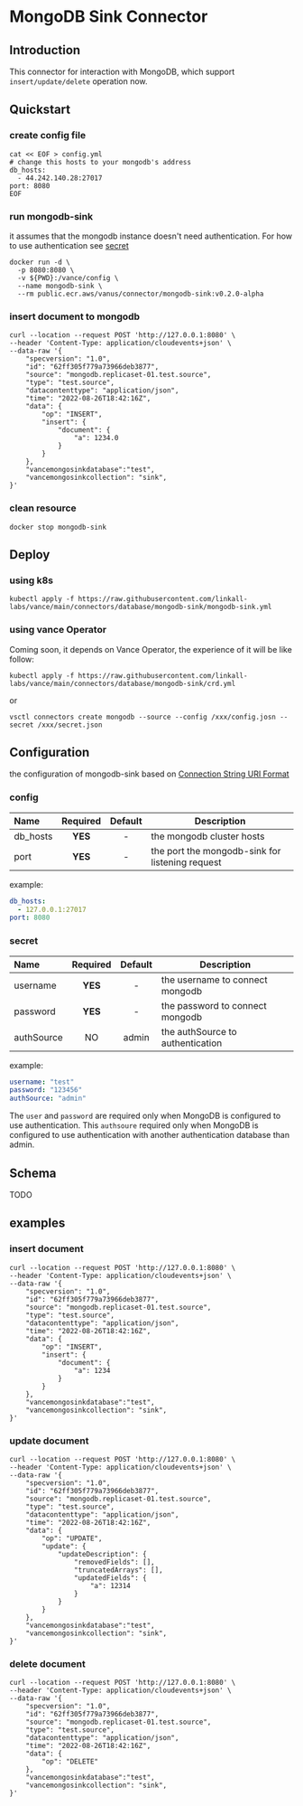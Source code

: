 # MongoDB Sink Connector

## Introduction

This connector for interaction with MongoDB, which support `insert/update/delete` operation now.

## Quickstart

### create config file

```shell
cat << EOF > config.yml
# change this hosts to your mongodb's address
db_hosts:
  - 44.242.140.28:27017
port: 8080
EOF
```

### run mongodb-sink

it assumes that the mongodb instance doesn't need authentication. For how to use authentication see
[secret](#secret)

```shell
docker run -d \
  -p 8080:8080 \
  -v ${PWD}:/vance/config \
  --name mongodb-sink \
  --rm public.ecr.aws/vanus/connector/mongodb-sink:v0.2.0-alpha
```

### insert document to mongodb

```shell
curl --location --request POST 'http://127.0.0.1:8080' \
--header 'Content-Type: application/cloudevents+json' \
--data-raw '{
    "specversion": "1.0",
    "id": "62ff305f779a73966deb3877",
    "source": "mongodb.replicaset-01.test.source",
    "type": "test.source",
    "datacontenttype": "application/json",
    "time": "2022-08-26T18:42:16Z",
    "data": {
        "op": "INSERT",
        "insert": {
            "document": {
                "a": 1234.0
            }
        }
    },
    "vancemongosinkdatabase":"test",
    "vancemongosinkcollection": "sink",  
}'
```

### clean resource

```shell
docker stop mongodb-sink  
```

## Deploy

### using k8s

```shell
kubectl apply -f https://raw.githubusercontent.com/linkall-labs/vance/main/connectors/database/mongodb-sink/mongodb-sink.yml
```

### using vance Operator

Coming soon, it depends on Vance Operator, the experience of it will be like follow:

```shell
kubectl apply -f https://raw.githubusercontent.com/linkall-labs/vance/main/connectors/database/mongodb-sink/crd.yml
```

or

```shell
vsctl connectors create mongodb --source --config /xxx/config.josn --secret /xxx/secret.json
```

## Configuration

the configuration of mongodb-sink based on [Connection String URI Format](https://www.mongodb.com/docs/v6.0/reference/connection-string/)

### config


| Name     | Required | Default | Description                                     |
| :--------- | :--------: | :-------: | ------------------------------------------------- |
| db_hosts | **YES** |    -    | the mongodb cluster hosts                       |
| port     | **YES** |    -    | the port the mongodb-sink for listening request |

example:

```yaml
db_hosts:
  - 127.0.0.1:27017
port: 8080
```

### secret


| Name       | Required | Default | Description                      |
| :----------- | :--------: | :-------: | ---------------------------------- |
| username   | **YES** |    -    | the username to connect mongodb  |
| password   | **YES** |    -    | the password to connect mongodb  |
| authSource |    NO    |  admin  | the authSource to authentication |

example:

```yaml
username: "test"
password: "123456"
authSource: "admin"
```

The `user` and `password` are required only when MongoDB is configured to use authentication. This `authsoure` required
only when MongoDB is configured to use authentication with another authentication database than admin.

## Schema

TODO

## examples

### insert document

```shell
curl --location --request POST 'http://127.0.0.1:8080' \
--header 'Content-Type: application/cloudevents+json' \
--data-raw '{
    "specversion": "1.0",
    "id": "62ff305f779a73966deb3877",
    "source": "mongodb.replicaset-01.test.source",
    "type": "test.source",
    "datacontenttype": "application/json",
    "time": "2022-08-26T18:42:16Z",
    "data": {
        "op": "INSERT",
        "insert": {
            "document": {
                "a": 1234
            }
        }
    },
    "vancemongosinkdatabase":"test",
    "vancemongosinkcollection": "sink",  
}'
```

### update document

```shell
curl --location --request POST 'http://127.0.0.1:8080' \
--header 'Content-Type: application/cloudevents+json' \
--data-raw '{
    "specversion": "1.0",
    "id": "62ff305f779a73966deb3877",
    "source": "mongodb.replicaset-01.test.source",
    "type": "test.source",
    "datacontenttype": "application/json",
    "time": "2022-08-26T18:42:16Z",
    "data": {
        "op": "UPDATE",
        "update": {
            "updateDescription": {
                "removedFields": [],
                "truncatedArrays": [],
                "updatedFields": {
                    "a": 12314
                }
            }
        }
    },
    "vancemongosinkdatabase":"test",
    "vancemongosinkcollection": "sink",  
}'
```

### delete document

```shell
curl --location --request POST 'http://127.0.0.1:8080' \
--header 'Content-Type: application/cloudevents+json' \
--data-raw '{
    "specversion": "1.0",
    "id": "62ff305f779a73966deb3877",
    "source": "mongodb.replicaset-01.test.source",
    "type": "test.source",
    "datacontenttype": "application/json",
    "time": "2022-08-26T18:42:16Z",
    "data": {
        "op": "DELETE"      
    },
    "vancemongosinkdatabase":"test",
    "vancemongosinkcollection": "sink",  
}'
```
